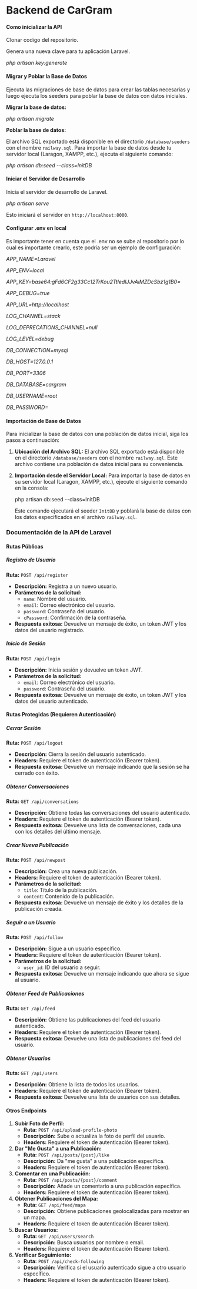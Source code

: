 # Backend de CarGram

#### Como inicializar la API

Clonar codigo del repositorio.

Genera una nueva clave para tu aplicación Laravel.

*php artisan key:generate*

#### Migrar y Poblar la Base de Datos

Ejecuta las migraciones de base de datos para crear las tablas necesarias y luego ejecuta los seeders para poblar la base de datos con datos iniciales.

**Migrar la base de datos:**

*php artisan migrate*

**Poblar la base de datos:**

El archivo SQL exportado está disponible en el directorio `/database/seeders` con el nombre `railway.sql`. Para importar la base de datos desde tu servidor local (Laragon, XAMPP, etc.), ejecuta el siguiente comando:

*php artisan db:seed --class=InitDB*

#### Iniciar el Servidor de Desarrollo

Inicia el servidor de desarrollo de Laravel.

*php artisan serve*

Esto iniciará el servidor en `http://localhost:8000`.

#### Configurar .env en local

Es importante tener en cuenta que el .env no se sube al repositorio por lo cual es importante crearlo, este podría ser un ejemplo de configuración:

*APP_NAME=Laravel*

*APP_ENV=local*

*APP_KEY=base64:gFd6CF2g33Cc12TrKou2TtIedlJJvAiMZDcSbz1g1B0=*

*APP_DEBUG=true*

*APP_URL=http://localhost*

*LOG_CHANNEL=stack*

*LOG_DEPRECATIONS_CHANNEL=null*

*LOG_LEVEL=debug*

*DB_CONNECTION=mysql*

*DB_HOST=127.0.0.1*

*DB_PORT=3306*

*DB_DATABASE=cargram*

*DB_USERNAME=root*

*DB_PASSWORD=*

#### Importación de Base de Datos

Para inicializar la base de datos con una población de datos inicial, siga los pasos a continuación:

1. **Ubicación del Archivo SQL:**
   El archivo SQL exportado está disponible en el directorio `/database/seeders` con el nombre `railway.sql`. Este archivo contiene una población de datos inicial para su conveniencia.
2. **Importación desde el Servidor Local:**
   Para importar la base de datos en su servidor local (Laragon, XAMPP, etc.), ejecute el siguiente comando en la consola:

   php artisan db:seed --class=InitDB

   Este comando ejecutará el seeder `InitDB` y poblará la base de datos con los datos especificados en el archivo `railway.sql`.

### Documentación de la API de Laravel

#### Rutas Públicas

##### Registro de Usuario

**Ruta:** `POST /api/register`

* **Descripción:** Registra a un nuevo usuario.
* **Parámetros de la solicitud:**
  * `name`: Nombre del usuario.
  * `email`: Correo electrónico del usuario.
  * `password`: Contraseña del usuario.
  * `cPassword`: Confirmación de la contraseña.
* **Respuesta exitosa:** Devuelve un mensaje de éxito, un token JWT y los datos del usuario registrado.

##### Inicio de Sesión

**Ruta:** `POST /api/login`

* **Descripción:** Inicia sesión y devuelve un token JWT.
* **Parámetros de la solicitud:**
  * `email`: Correo electrónico del usuario.
  * `password`: Contraseña del usuario.
* **Respuesta exitosa:** Devuelve un mensaje de éxito, un token JWT y los datos del usuario autenticado.

#### Rutas Protegidas (Requieren Autenticación)

##### Cerrar Sesión

**Ruta:** `POST /api/logout`

* **Descripción:** Cierra la sesión del usuario autenticado.
* **Headers:** Requiere el token de autenticación (Bearer token).
* **Respuesta exitosa:** Devuelve un mensaje indicando que la sesión se ha cerrado con éxito.

##### Obtener Conversaciones

**Ruta:** `GET /api/conversations`

* **Descripción:** Obtiene todas las conversaciones del usuario autenticado.
* **Headers:** Requiere el token de autenticación (Bearer token).
* **Respuesta exitosa:** Devuelve una lista de conversaciones, cada una con los detalles del último mensaje.

##### Crear Nueva Publicación

**Ruta:** `POST /api/newpost`

* **Descripción:** Crea una nueva publicación.
* **Headers:** Requiere el token de autenticación (Bearer token).
* **Parámetros de la solicitud:**
  * `title`: Título de la publicación.
  * `content`: Contenido de la publicación.
* **Respuesta exitosa:** Devuelve un mensaje de éxito y los detalles de la publicación creada.

##### Seguir a un Usuario

**Ruta:** `POST /api/follow`

* **Descripción:** Sigue a un usuario específico.
* **Headers:** Requiere el token de autenticación (Bearer token).
* **Parámetros de la solicitud:**
  * `user_id`: ID del usuario a seguir.
* **Respuesta exitosa:** Devuelve un mensaje indicando que ahora se sigue al usuario.

##### Obtener Feed de Publicaciones

**Ruta:** `GET /api/feed`

* **Descripción:** Obtiene las publicaciones del feed del usuario autenticado.
* **Headers:** Requiere el token de autenticación (Bearer token).
* **Respuesta exitosa:** Devuelve una lista de publicaciones del feed del usuario.

##### Obtener Usuarios

**Ruta:** `GET /api/users`

* **Descripción:** Obtiene la lista de todos los usuarios.
* **Headers:** Requiere el token de autenticación (Bearer token).
* **Respuesta exitosa:** Devuelve una lista de usuarios con sus detalles.

#### Otros Endpoints

1. **Subir Foto de Perfil:**
   * **Ruta:** `POST /api/upload-profile-photo`
   * **Descripción:** Sube o actualiza la foto de perfil del usuario.
   * **Headers:** Requiere el token de autenticación (Bearer token).
2. **Dar "Me Gusta" a una Publicación:**
   * **Ruta:** `POST /api/posts/{post}/like`
   * **Descripción:** Da "me gusta" a una publicación específica.
   * **Headers:** Requiere el token de autenticación (Bearer token).
3. **Comentar en una Publicación:**
   * **Ruta:** `POST /api/posts/{post}/comment`
   * **Descripción:** Añade un comentario a una publicación específica.
   * **Headers:** Requiere el token de autenticación (Bearer token).
4. **Obtener Publicaciones del Mapa:**
   * **Ruta:** `GET /api/feed/mapa`
   * **Descripción:** Obtiene publicaciones geolocalizadas para mostrar en un mapa.
   * **Headers:** Requiere el token de autenticación (Bearer token).
5. **Buscar Usuarios:**
   * **Ruta:** `GET /api/users/search`
   * **Descripción:** Busca usuarios por nombre o email.
   * **Headers:** Requiere el token de autenticación (Bearer token).
6. **Verificar Seguimiento:**
   * **Ruta:** `POST /api/check-following`
   * **Descripción:** Verifica si el usuario autenticado sigue a otro usuario específico.
   * **Headers:** Requiere el token de autenticación (Bearer token).

